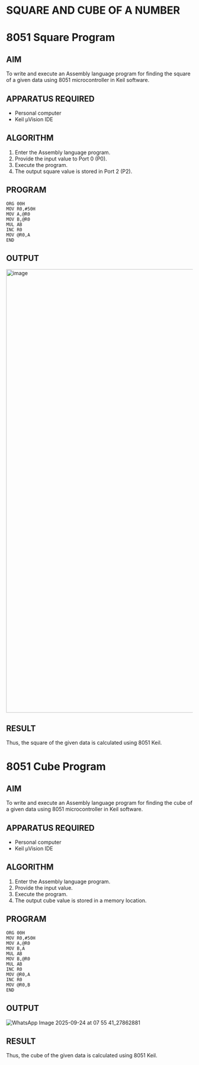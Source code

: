 # SQUARE AND CUBE OF A NUMBER
# 8051 Square  Program

## AIM
To write and execute an Assembly language program for finding the square of a given data using 8051 microcontroller in Keil software.

## APPARATUS REQUIRED
- Personal computer
- Keil μVision IDE

## ALGORITHM
1. Enter the Assembly language program.
2. Provide the input value to Port 0 (P0).
3. Execute the program.
4. The output square value is stored in Port 2 (P2).

## PROGRAM
```
ORG 00H
MOV R0,#50H
MOV A,@R0
MOV B,@R0
MUL AB
INC R0
MOV @R0,A
END
```

## OUTPUT
<img width="1918" height="1194" alt="image" src="https://github.com/user-attachments/assets/d26a868b-0884-493a-bb02-4f503d68a2f4" />


## RESULT
Thus, the square of the given data is calculated using 8051 Keil.

# 8051 Cube  Program

## AIM
To write and execute an Assembly language program for finding the cube of a given data using 8051 microcontroller in Keil software.

## APPARATUS REQUIRED
- Personal computer
- Keil μVision IDE

## ALGORITHM
1. Enter the Assembly language program.
2. Provide the input value.
3. Execute the program.
4. The output cube value is stored in a memory location.

## PROGRAM
```
ORG 00H
MOV R0,#50H
MOV A,@R0
MOV B,A
MUL AB
MOV B,@R0
MUL AB
INC R0
MOV @R0,A
INC R0
MOV @R0,B
END
```


## OUTPUT
![WhatsApp Image 2025-09-24 at 07 55 41_27862881](https://github.com/user-attachments/assets/887e900c-6b1a-4428-8006-b912b3333830)


## RESULT
Thus, the cube of the given data is calculated using 8051 Keil.
